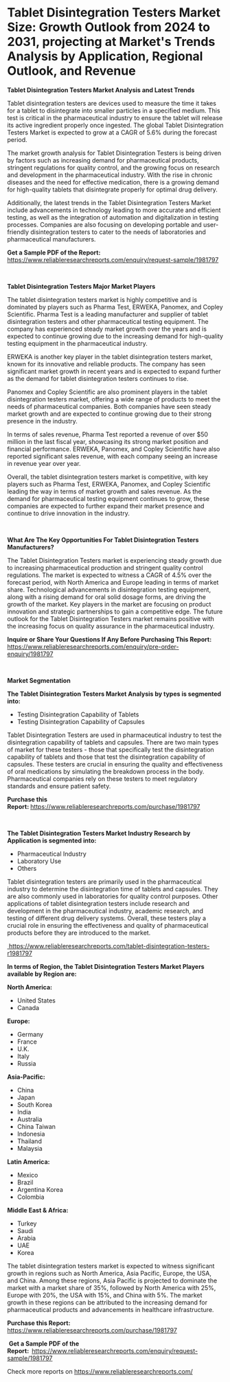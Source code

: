 <p><h1>Tablet Disintegration Testers Market Size: Growth Outlook from 2024 to 2031, projecting at Market's Trends Analysis by Application, Regional Outlook, and Revenue</h1></p><p><strong>Tablet Disintegration Testers Market Analysis and Latest Trends</strong></p>
<p><p>Tablet disintegration testers are devices used to measure the time it takes for a tablet to disintegrate into smaller particles in a specified medium. This test is critical in the pharmaceutical industry to ensure the tablet will release its active ingredient properly once ingested. The global Tablet Disintegration Testers Market is expected to grow at a CAGR of 5.6% during the forecast period.</p><p>The market growth analysis for Tablet Disintegration Testers is being driven by factors such as increasing demand for pharmaceutical products, stringent regulations for quality control, and the growing focus on research and development in the pharmaceutical industry. With the rise in chronic diseases and the need for effective medication, there is a growing demand for high-quality tablets that disintegrate properly for optimal drug delivery.</p><p>Additionally, the latest trends in the Tablet Disintegration Testers Market include advancements in technology leading to more accurate and efficient testing, as well as the integration of automation and digitalization in testing processes. Companies are also focusing on developing portable and user-friendly disintegration testers to cater to the needs of laboratories and pharmaceutical manufacturers.</p></p>
<p><strong>Get a Sample PDF of the Report:&nbsp;</strong> <a href="https://www.reliableresearchreports.com/enquiry/request-sample/1981797">https://www.reliableresearchreports.com/enquiry/request-sample/1981797</a></p>
<p>&nbsp;</p>
<p><strong>Tablet Disintegration Testers Major Market Players</strong></p>
<p><p>The tablet disintegration testers market is highly competitive and is dominated by players such as Pharma Test, ERWEKA, Panomex, and Copley Scientific. Pharma Test is a leading manufacturer and supplier of tablet disintegration testers and other pharmaceutical testing equipment. The company has experienced steady market growth over the years and is expected to continue growing due to the increasing demand for high-quality testing equipment in the pharmaceutical industry.</p><p>ERWEKA is another key player in the tablet disintegration testers market, known for its innovative and reliable products. The company has seen significant market growth in recent years and is expected to expand further as the demand for tablet disintegration testers continues to rise.</p><p>Panomex and Copley Scientific are also prominent players in the tablet disintegration testers market, offering a wide range of products to meet the needs of pharmaceutical companies. Both companies have seen steady market growth and are expected to continue growing due to their strong presence in the industry.</p><p>In terms of sales revenue, Pharma Test reported a revenue of over $50 million in the last fiscal year, showcasing its strong market position and financial performance. ERWEKA, Panomex, and Copley Scientific have also reported significant sales revenue, with each company seeing an increase in revenue year over year.</p><p>Overall, the tablet disintegration testers market is competitive, with key players such as Pharma Test, ERWEKA, Panomex, and Copley Scientific leading the way in terms of market growth and sales revenue. As the demand for pharmaceutical testing equipment continues to grow, these companies are expected to further expand their market presence and continue to drive innovation in the industry.</p></p>
<p>&nbsp;</p>
<p><strong>What Are The Key Opportunities For Tablet Disintegration Testers Manufacturers?</strong></p>
<p><p>The Tablet Disintegration Testers market is experiencing steady growth due to increasing pharmaceutical production and stringent quality control regulations. The market is expected to witness a CAGR of 4.5% over the forecast period, with North America and Europe leading in terms of market share. Technological advancements in disintegration testing equipment, along with a rising demand for oral solid dosage forms, are driving the growth of the market. Key players in the market are focusing on product innovation and strategic partnerships to gain a competitive edge. The future outlook for the Tablet Disintegration Testers market remains positive with the increasing focus on quality assurance in the pharmaceutical industry.</p></p>
<p><strong>Inquire or Share Your Questions If Any Before Purchasing This Report:</strong> <a href="https://www.reliableresearchreports.com/enquiry/pre-order-enquiry/1981797">https://www.reliableresearchreports.com/enquiry/pre-order-enquiry/1981797</a></p>
<p>&nbsp;</p>
<p><strong>Market Segmentation</strong></p>
<p><strong>The Tablet Disintegration Testers Market Analysis by types is segmented into:</strong></p>
<p><ul><li>Testing Disintegration Capability of Tablets</li><li>Testing Disintegration Capability of Capsules</li></ul></p>
<p><p>Tablet Disintegration Testers are used in pharmaceutical industry to test the disintegration capability of tablets and capsules. There are two main types of market for these testers - those that specifically test the disintegration capability of tablets and those that test the disintegration capability of capsules. These testers are crucial in ensuring the quality and effectiveness of oral medications by simulating the breakdown process in the body. Pharmaceutical companies rely on these testers to meet regulatory standards and ensure patient safety.</p></p>
<p><strong>Purchase this Report:&nbsp;</strong><a href="https://www.reliableresearchreports.com/purchase/1981797">https://www.reliableresearchreports.com/purchase/1981797</a></p>
<p>&nbsp;</p>
<p><strong>The Tablet Disintegration Testers Market Industry Research by Application is segmented into:</strong></p>
<p><ul><li>Pharmaceutical Industry</li><li>Laboratory Use</li><li>Others</li></ul></p>
<p><p>Tablet disintegration testers are primarily used in the pharmaceutical industry to determine the disintegration time of tablets and capsules. They are also commonly used in laboratories for quality control purposes. Other applications of tablet disintegration testers include research and development in the pharmaceutical industry, academic research, and testing of different drug delivery systems. Overall, these testers play a crucial role in ensuring the effectiveness and quality of pharmaceutical products before they are introduced to the market.</p></p>
<p><a href="https://www.reliableresearchreports.com/tablet-disintegration-testers-r1981797">&nbsp;https://www.reliableresearchreports.com/tablet-disintegration-testers-r1981797</a></p>
<p><strong>In terms of Region, the Tablet Disintegration Testers Market Players available by Region are:</strong></p>
<p>
    <p> <strong> North America: </strong>
        <ul>
            <li>United States</li>
            <li>Canada</li>
        </ul>
        </p> 
    <p> <strong> Europe: </strong>
        <ul>
            <li>Germany</li>
            <li>France</li>
            <li>U.K.</li>
            <li>Italy</li>
            <li>Russia</li>
        </ul>
        </p> 
    <p> <strong> Asia-Pacific: </strong>
        <ul>
            <li>China</li>
            <li>Japan</li>
            <li>South Korea</li>
            <li>India</li>
            <li>Australia</li>
            <li>China Taiwan</li>
            <li>Indonesia</li>
            <li>Thailand</li>
            <li>Malaysia</li>
        </ul>
        </p> 
    <p> <strong> Latin America: </strong>
        <ul>
            <li>Mexico</li>
            <li>Brazil</li>
            <li>Argentina Korea</li>
            <li>Colombia</li>
        </ul>
        </p> 
    <p> <strong> Middle East & Africa: </strong>
        <ul>
            <li>Turkey</li>
            <li>Saudi</li>
            <li>Arabia</li>
            <li>UAE</li>
            <li>Korea</li>
        </ul>
    </p>
    </p>
<p><p>The tablet disintegration testers market is expected to witness significant growth in regions such as North America, Asia Pacific, Europe, the USA, and China. Among these regions, Asia Pacific is projected to dominate the market with a market share of 35%, followed by North America with 25%, Europe with 20%, the USA with 15%, and China with 5%. The market growth in these regions can be attributed to the increasing demand for pharmaceutical products and advancements in healthcare infrastructure.</p></p>
<p><strong>Purchase this Report: </strong><a href="https://www.reliableresearchreports.com/purchase/1981797">https://www.reliableresearchreports.com/purchase/1981797</a></p>
<p>&nbsp;<strong>Get a Sample PDF of the Report:&nbsp;&nbsp;</strong><a href="https://www.reliableresearchreports.com/enquiry/request-sample/1981797">https://www.reliableresearchreports.com/enquiry/request-sample/1981797</a></p>
<p><strong></strong></p>
<p>Check more reports on <a href="https://www.reliableresearchreports.com/">https://www.reliableresearchreports.com/</a></p>